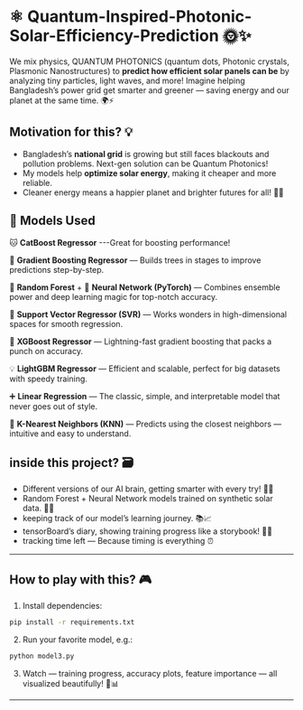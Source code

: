 
# ⚛️ Quantum-Inspired-Photonic-Solar-Efficiency-Prediction 🌞✨

We mix physics, QUANTUM PHOTONICS (quantum dots, Photonic crystals, Plasmonic Nanostructures) to **predict how efficient solar panels can be** by analyzing tiny particles, light waves, and more! Imagine helping Bangladesh’s power grid get smarter and greener — saving energy and our planet at the same time. 🌍⚡️

## Motivation for this? 💡

* Bangladesh’s **national grid** is growing but still faces blackouts and pollution problems. Next-gen solution can be Quantum Photonics!
* My models help **optimize solar energy**, making it cheaper and more reliable.
* Cleaner energy means a happier planet and brighter futures for all! 🌱🌞

## 🧠 Models Used 

  🐱 **CatBoost Regressor** ---Great for boosting performance!

  🌄 **Gradient Boosting Regressor** — Builds trees in stages to improve predictions step-by-step.

  🌳 **Random Forest** + 🤖 **Neural Network (PyTorch)** — Combines ensemble power and deep learning magic for top-notch accuracy.

  🧩 **Support Vector Regressor (SVR)** — Works wonders in high-dimensional spaces for smooth regression.

  🚀 **XGBoost Regressor** — Lightning-fast gradient boosting that packs a punch on accuracy.

  💡 **LightGBM Regressor** — Efficient and scalable, perfect for big datasets with speedy training.

  ➕ **Linear Regression** — The classic, simple, and interpretable model that never goes out of style.

  👥 **K-Nearest Neighbors (KNN)** — Predicts using the closest neighbors — intuitive and easy to understand. 

## inside this project? 🗃️
* Different versions of our AI brain, getting smarter with every try! 🧠💪
* Random Forest + Neural Network models trained on synthetic solar data. 🌲🤖
* keeping track of our model’s learning journey. 📚📈
* tensorBoard’s diary, showing training progress like a storybook! 📖✨
* tracking time left — Because timing is everything ⏰

---

## How to play with this? 🎮

1. Install dependencies:

```bash
pip install -r requirements.txt
```

2. Run your favorite model, e.g.:

```bash
python model3.py
```

3. Watch — training progress, accuracy plots, feature importance — all visualized beautifully! 🎨📊

---

